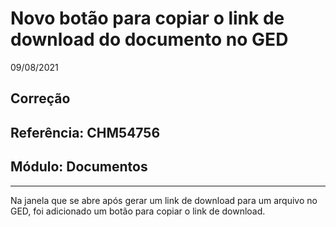 # Novo botão para copiar o link de download do documento no GED
09/08/2021
## Correção
## Referência: CHM54756
## Módulo: Documentos
***

Na janela que se abre após gerar um link de download para um arquivo no GED, foi adicionado um botão para copiar o link de download.
